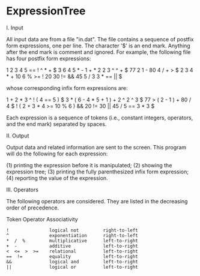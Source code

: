 # ExpressionTree

I. Input

   All input data are from a file "in.dat". The file contains a
sequence of postfix form expressions, one per line. The character '$' 
is an end mark. Anything after the end mark is comment and ignored. 
For example, the following file has four postfix form expressions:

   1 2 3 4 5 == ! ^ * + $
   3 6 4 5 * - 1 + * 2 2 3 ^ ^ + $
   77 2 1 - 80 4 / + > $
   2 3 4 * + 10 6 % >= ! 20 30 != && 45 5 / 3 3 * == || $

whose corresponding infix form expressions are:

   1 + 2 * 3 ^ ! ( 4 == 5 ) $
   3 * ( 6 - 4 * 5 + 1 ) + 2 ^ 2 ^ 3 $
   77 > ( 2 - 1 ) + 80 / 4 $
   ! ( 2 + 3 * 4 >= 10 % 6 ) && 20 != 30 || 45 / 5 == 3 * 3 $

Each expression is a sequence of tokens (i.e., constant integers,
operators, and the end mark) separated by spaces. 


II. Output

   Output data and related information are sent to the screen.
This program will do the following for each expression:

   (1) printing the expression before it is manipulated;
   (2) showing the expression tree;
   (3) printing the fully parenthesized infix form expression;
   (4) reporting the value of the expression.


III. Operators

   The following operators are considered. They are listed in the
decreasing order of precedence.

   Token            Operator            Associativity

    !               logical not         right-to-left
    ^               exponentiation      right-to-left
    *  /  %         multiplicative      left-to-right
    +  -            additive            left-to-right
    <  <=  >  >=    relational          left-to-right
    ==  !=          equality            left-to-right
    &&              logical and         left-to-right
    ||              logical or          left-to-right


